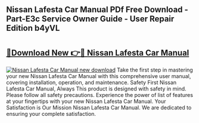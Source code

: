 ## Nissan Lafesta Car Manual PDf Free Download - Part-E3c Service Owner Guide - User Repair Edition b4yVL

# <h2><a href="http://bc49707.oget.top/?id=Nissan+Lafesta+Car+Manual">🔗Download New 👉🔴 Nissan Lafesta Car Manual</a></h2>

[![Nissan Lafesta Car Manual new download](https://i.imgur.com/5g1atiW.png)](http://bc49707.oget.top/?id=Nissan+Lafesta+Car+Manual)
Take the first step in mastering your new Nissan Lafesta Car Manual with this comprehensive user manual, covering installation, operation, and maintenance. Safety First Nissan Lafesta Car Manual, Always This product is designed with safety in mind. Please follow all safety precautions. Experience the power of list of features at your fingertips with your new Nissan Lafesta Car Manual. Your Satisfaction is Our Mission Nissan Lafesta Car Manual. We are dedicated to ensuring your complete satisfaction.
